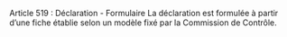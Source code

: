 Article 519 : Déclaration - Formulaire
La déclaration est formulée à partir d’une fiche établie selon un modèle fixé par la Commission de Contrôle.